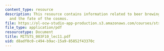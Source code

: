 ```yaml
---
content_type: resource
description: This resource contains information related to beer brewing, steam engines,
  and the fate of the cosmos.
file: https://ol-ocw-studio-app-production.s3.amazonaws.com/courses/sts-003-the-rise-of-modern-science-fall-2010/d8adf0c0c494b9ac15a985852f43370c_MITSTS_003F10_lec11.pdf
file_type: application/pdf
resourcetype: Document
title: MITSTS_003F10_lec11.pdf
uid: d8adf0c0-c494-b9ac-15a9-85852f43370c
---
```

